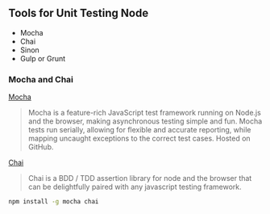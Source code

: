 ## Tools for Unit Testing Node

* Mocha
* Chai
* Sinon
* Gulp or Grunt

### Mocha and Chai

[Mocha](https://mochajs.org/)

>Mocha is a feature-rich JavaScript test framework running on Node.js and the browser, making asynchronous testing simple and fun. Mocha tests run serially, allowing for flexible and accurate reporting, while mapping uncaught exceptions to the correct test cases. Hosted on GitHub.

[Chai](http://chaijs.com/)

> Chai is a BDD / TDD assertion library for node and the browser that can be delightfully paired with any javascript testing framework.

```bash
npm install -g mocha chai
```
